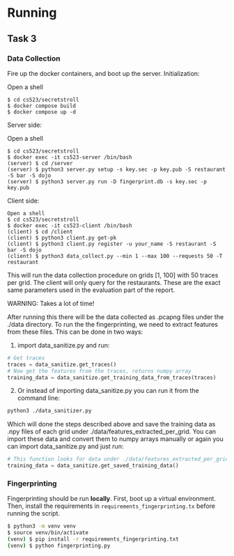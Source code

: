 # Running

## Task 3
### Data Collection
Fire up the docker containers, and boot up the server.
Initialization:


Open a shell
```
$ cd cs523/secretstroll
$ docker compose build
$ docker compose up -d
```

Server side:

Open a shell
```
$ cd cs523/secretstroll
$ docker exec -it cs523-server /bin/bash
(server) $ cd /server
(server) $ python3 server.py setup -s key.sec -p key.pub -S restaurant -S bar -S dojo
(server) $ python3 server.py run -D fingerprint.db -s key.sec -p key.pub
```

Client side:
```
Open a shell
$ cd cs523/secretstroll
$ docker exec -it cs523-client /bin/bash
(client) $ cd /client
(client) $ python3 client.py get-pk
(client) $ python3 client.py register -u your_name -S restaurant -S bar -S dojo
(client) $ python3 data_collect.py --min 1 --max 100 --requests 50 -T restaurant
```

This will run the data collection procedure on grids [1, 100] with 50 traces per grid. The client will only query for the restaurants. These are the exact same parameters used in the evaluation part of the report.

WARNING: Takes a lot of time!

After running this there will be the data collected as .pcapng files under the ./data directory. To run the the fingerprinting, we need to extract features from these files. This can be done in two ways:

1. import data_sanitize.py and run:
```python
# Get traces
traces = data_sanitize.get_traces()
# Now get the features from the traces, returns numpy array
training_data = data_sanitize.get_training_data_from_traces(traces)
```
2. Or instead of importing data_sanitize.py you can run it from the command line:
```bash
python3 ./data_sanitizer.py
```
Which will done the steps described above and save the training data as .npy files of each grid under ./data/features_extracted_per_grid. 
You can import these data and convert them to numpy arrays manually or again you can import data_sanitize.py and just run:
```python
# This function looks for data under ./data/features_extracted_per_grid and returns the training data as a numpy array
training_data = data_sanitize.get_saved_training_data()
```

### Fingerprinting
Fingerprinting should be run **locally**. First, boot up a virtual environment. Then, install the requirements in `requirements_fingerprinting.tx` before running the script.

```bash
$ python3 -m venv venv
$ source venv/bin/activate
(venv) $ pip install -r requirements_fingerprinting.txt
(venv) $ python fingerprinting.py
```